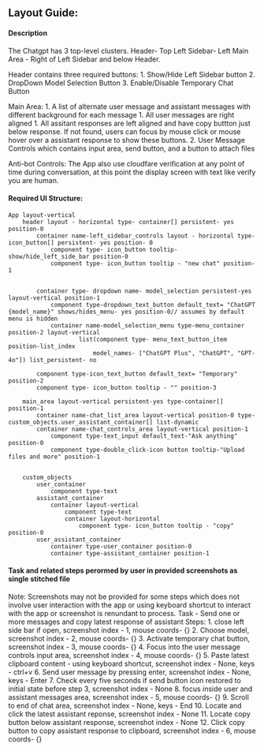 <!-- markdownlint-disable -->
## Layout Guide:
#### Description
The Chatgpt has 3 top-level clusters.
Header- Top
Left Sidebar- Left
Main Area - Right of Left Sidebar and below Header.

Header contains three required buttons:
    1. Show/Hide Left Sidebar button
    2. DropDown Model Selection Button
    3. Enable/Disable Temporary Chat Button

Main Area:
    1. A list of alternate user message and assistant messages with different background for each message
        1. All user messages are right aligned
        1. All assitant responses are left aligned and have copy buttton just below response. If not found, users can focus by mouse click or mouse hover over a assistant response to show these buttons.
    2. User Message Controls which contains input area, send button, and a button to attach files

Anti-bot Controls: The App also use cloudfare verification at any point of time during conversation, at this point the display screen with text like verify you are human.

#### Required UI Structure:
```
App layout-vertical
    header layout - horizontal type- container[] persistent- yes position-0
        container name-left_sidebar_controls layout - horizontal type- icon_button[] persistent- yes position- 0
            component type- icon_button tooltip- show/hide_left_side_bar position-0
            component type- icon_button tooltip - "new chat" position-1


        container type- dropdown name- model_selection persistent-yes layout-vertical position-1
            component type-dropdown_text_button default_text= "ChatGPT {model_name}" shows/hides_menu- yes position-0// assumes by default menu is hidden
            container name-model_selection_menu type-menu_container position-2 layout-vertical
                    list(component type- menu_text_button_item position-list_index
                        model_names- ["ChatGPT Plus", "ChatGPT", "GPT-4o"]) list_persistent- no

        component type-icon_text_button default_text= "Temporary" position-2
        component type- icon_button tooltip - "" position-3

    main_area layout-vertical persistent-yes type-container[] position-1
        container name-chat_list_area layout-vertical position-0 type- custom_objects.user_assistant_container[] list-dynamic
        container name-chat_controls_area layout-vertical position-1
            component type-text_input default_text-"Ask anything" position-0
            component type-double_click-icon button tooltip-"Upload files and more" position-1


    custom_objects
        user_container
            component type-text
        assistant_container
            container layout-vertical
                component type-text
                container layout-horizontal
                    component type- icon_button tooltip - "copy" position-0
        user_assistant_container
            container type-user_container position-0
            container type-assistant_container position-1
```

#### Task and related steps perormed by user in provided screenshots as single stitched file
Note: Screenshots may not be provided for some steps which does not involve user interaction with the app or using keyboard shortcut to interact with the app or screenshot is renundant to process.
Task - Send one or more messages and copy latest response of assistant
    Steps:
    1. close left side bar if open, screenshot index - 1, mouse coords- {}
    2. Choose model, screenshot index - 2, mouse coords- {}
    3. Activate temporary chat button, screenshot index - 3, mouse coords- {}
    4. Focus into the user message controls input area, screenshot index - 4, mouse coords- {}
    5. Paste latest clipboard content - using keyboard shortcut, screenshot index - None, keys - ctrl+v
    6. Send user message by pressing enter, screenshot index - None, keys - Enter
    7. Check every five seconds if send button icon restored to initial state before step 3, screenshot index - None
    8. focus inside user and assistant messages area, screenshot index - 5, mouse coords- {}
    9. Scroll to end of chat area, screenshot index - None, keys - End
    10. Locate and click the latest assistant reponse, screenshot index - None
    11. Locate copy button below assistant response, screenshot index - None
    12. Click copy button to copy assistant response to clipboard, screenshot index - 6, mouse coords- {}



        